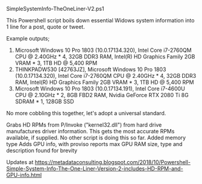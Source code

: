 SimpleSystemInfo-TheOneLiner-V2.ps1

This Powershell script boils down essential Widows system information into 1 line for a post, quote or tweet. 

Example outputs; 

1. Microsoft Windows 10 Pro 1803 (10.0.17134.320), Intel Core i7-2760QM CPU @ 2.40GHz * 4, 32GB DDR3 RAM, Intel(R) HD Graphics Family 2GB VRAM * 3, 1TB HD @ 5,400 RPM
2. THINKPADW530 [42763JZ], Microsoft Windows 10 Pro 1803 (10.0.17134.320), Intel Core i7-2760QM CPU @ 2.40GHz * 4, 32GB DDR3 RAM, Intel(R) HD Graphics Family 2GB VRAM * 3, 1TB HD @ 5,400 RPM
3. Microsoft Windows 10 Pro 1803 (10.0.17134.191), Intel Core i7-4600U CPU @ 2.10GHz * 2, 8GB FBD2 RAM, Nvidia GeForce RTX 2080 Ti 8G SDRAM * 1, 128GB SSD

No more cobbling this together, let's adopt a universal standard. 

Grabs  HD RPMs from P/Invoke ("kernel32.dll") from hard drive manufactures driver information. This gets the most accurate RPMs available, if supplied. No other script is doing this so far.
Added memory type
Adds GPU info, with proviso reports max GPU RAM size, type and description found for brevity

Updates at https://metadataconsulting.blogspot.com/2018/10/Powershell-Simple-System-Info-The-One-Liner-Version-2-includes-HD-RPM-and-GPU-info.html
